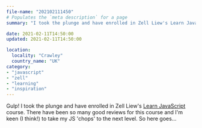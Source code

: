 ```yaml
---
file-name: "202102111450"
# Populates the `meta description` for a page
summary: "I took the plunge and have enrolled in Zell Liew's Learn JavaScript course."

date: 2021-02-11T14:50:00
updated: 2021-02-11T14:50:00

location:
  locality: "Crawley"
  country_name: "UK"
category:
- "javascript"
- "zell"
- "learning"
- "inspiration"
---
```


Gulp! I took the plunge and have enrolled in Zell Liew's [Learn JavaScript](https://learnjavascript.today/) course. There have been so many good reviews for this course and I'm keen (I think!) to take my JS 'chops' to the next level. So here goes&hellip;
